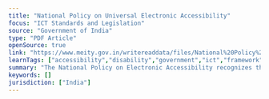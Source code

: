 ```yaml
---
title: "National Policy on Universal Electronic Accessibility"
focus: "ICT Standards and Legislation"
source: "Government of India"
type: "PDF Article"
openSource: true
link: "https://www.meity.gov.in/writereaddata/files/National%20Policy%20on%20Universal%20Electronics%281%29.pdf"
learnTags: ["accessibility","disability","government","ict","framework","fairness","bias","regulation"]
summary: "The National Policy on Electronic Accessibility recognizes the need to eliminate discrimination on the basis of disabilities and to facilitate equal access to electronics & ICTs. "
keywords: []
jurisdiction: ["India"]
---
```

